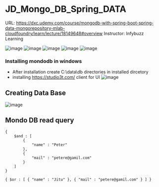 # JD_Mongo_DB_Spring_DATA
URL: https://dxc.udemy.com/course/mongodb-with-spring-boot-spring-data-mongorepository-mlab-cloudfoundry/learn/lecture/18149648#overview
Instructor: Infybuzz Learning

![image](https://user-images.githubusercontent.com/69948118/205444749-976ba371-dce2-48f5-a357-1758dd1bf820.png)
![image](https://user-images.githubusercontent.com/69948118/205444831-f9b2454c-4614-4829-88ce-39a512db0147.png)
![image](https://user-images.githubusercontent.com/69948118/205527939-76d276bb-3bcb-4f26-928d-562aa525d35e.png)
![image](https://user-images.githubusercontent.com/69948118/205528057-df7d0663-1f34-4540-84f8-20ae1b7be036.png)
![image](https://user-images.githubusercontent.com/69948118/205528089-6b3e7596-15ef-43e4-9567-1bd4d9619536.png)
### Installing mondodb in windows
 - After installation create C:\data\db directories in installed dircetory
 - installing https://studio3t.com/ client for UI
 ![image](https://user-images.githubusercontent.com/69948118/205530559-f076c237-71f2-41ab-916b-f4ebe80b0f35.png)

## Creating Data Base
![image](https://user-images.githubusercontent.com/69948118/205530750-e074f225-6516-4c7c-8b46-4edf4d593011.png)

## Mondo DB read query
```mongodb
{
    $and : [
        {
            "name" : "Peter"
        },
        {
            "mail" : "petere@gamil.com"
        }
    ]
}

```
```mongodb
{ $or : [ { "name" : "Jitu" }, { "mail" : "petere@gamil.com" } ] }
```
